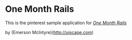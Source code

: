 # One Month Rails

This is the pinterest sample application for [*One Month Rails*](http://onemonthrails.com)

by (Emerson McIntyre)(http://uiscape.com)
